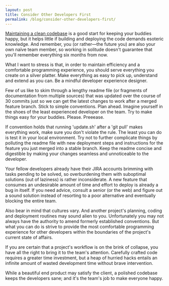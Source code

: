 ```yaml
---
layout: post
title: Consider Other Developers First
permalink: /blog/consider-other-developers-first/
---
```


[Maintaining a clean codebase](http://ericnish.io/blog/the-importance-of-clean-code) is a good start for keeping your buddies happy, but it helps little if building and deploying the code demands esoteric knowledge. And remember, you (or rather—the future you) are also your own naïve team member, so working in solitude doesn't guarantee that you'll remember everything six months from now.

What I want to stress is that, in order to maintain efficiency and a comfortable programming experience, you should serve everything you create on a silver platter. Make everything as easy to pick up, understand and extend as you can. Be a mindful developer experience designer.

Few of us like to skim through a lengthy readme file (or fragments of documentation from multiple sources) that was updated over the course of 30 commits just so we can get the latest changes to work after a merged feature branch. Stick to simple conventions. Plan ahead. Imagine yourself in the shoes of the least experienced developer on the team. Try to make things easy for your buddies. Please. Preeease.

If convention holds that running 'update.sh' after a 'git pull' makes everything work, make sure you don't violate the rule. The least you can do is test it in your local environment. Try not to further complicate things by polluting the readme file with new deployment steps and instructions for the feature you just merged into a stable branch. Keep the readme concise and digestible by making your changes seamless and unnoticeable to the developer.

Your fellow developers already have their JIRA accounts brimming with tasks pending to be solved, so overburdening them with suboptimal solutions (out of laziness) is rather inconsiderate. A new feature that consumes an undesirable amount of time and effort to deploy is already a bug in itself. If you need advice, consult a senior (or the web) and figure out a sound solution instead of resorting to a poor alternative and eventually blocking the entire team.

Also bear in mind that cultures vary. And another project's planning, coding and deployment routines may sound alien to you. Unfortunately you may not always have the authority to amend formerly established conventions. But what you can do is strive to provide the most comfortable programming experience for other developers within the boundaries of the project's current state of affairs.

If you are certain that a project's workflow is on the brink of collapse, you have all the right to bring it to the team's attention. Carefully crafted code requires a greater time investment, but a heap of hurried hacks entails an infinite amount of wasted development time without brave intervention.

While a beautiful end product may satisfy the client, a polished codebase keeps the developers sane; and it's the team's job to make everyone happy.
